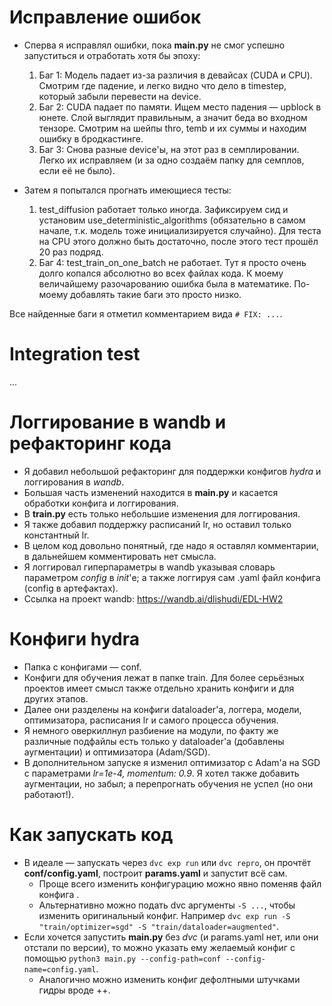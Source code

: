 # Исправление ошибок
* Сперва я исправлял ошибки, пока **main.py** не смог успешно запуститься и отработать хотя бы эпоху:
  1. Баг 1: Модель падает из-за различия в девайсах (CUDA и CPU). Смотрим где падение, и легко видно что дело в timestep, который забыли перевести на device.
  2. Баг 2: CUDA падает по памяти. Ищем место падения — upblock в юнете. Слой выглядит правильным, а значит беда во входном тензоре. Смотрим на шейпы thro, temb и их суммы и находим ошибку в бродкастинге. 
  3. Баг 3: Снова разные device'ы, на этот раз в семплировании. Легко их исправляем (и за одно создаём папку для семплов, если её не было).

* Затем я попытался прогнать имеющиеся тесты:
  1. test_diffusion работает только иногда. Зафиксируем сид и установим use_deterministic_algorithms (обязательно в самом начале, т.к. модель тоже инициализируется случайно). Для теста на CPU этого должно быть достаточно, после этого тест прошёл 20 раз подряд.
  2. Баг 4: test_train_on_one_batch не работает. Тут я просто очень долго копался абсолютно во всех файлах кода. К моему величайшему разочарованию ошибка была в математике. По-моему добавлять такие баги это просто низко.

Все найденные баги я отметил комментарием вида `# FIX: ...`.

# Integration test
...

# Логгирование в wandb и рефакторинг кода
* Я добавил небольшой рефакторинг для поддержки конфигов *hydra* и логгирования в *wandb*. 
* Большая часть изменений находится в **main.py** и касается обработки конфига и логгирования.
* В **train.py** есть только небольшие изменения для логгирования. 
* Я также добавил поддержку расписаний lr, но оставил только константный lr. 
* В целом код довольно понятный, где надо я оставлял комментарии, в дальнейшем комментировать нет смысла.
* Я логгировал гиперпараметры в wandb указывая словарь параметром *config* в *init*'е; а также логгируя сам .yaml файл конфига (config в артефактах).
* Ссылка на проект wandb: https://wandb.ai/dlishudi/EDL-HW2

# Конфиги hydra
* Папка с конфигами — conf.
* Конфиги для обучения лежат в папке train. Для более серьёзных проектов имеет смысл также отдельно хранить конфиги и для других этапов.
* Далее они разделены на конфиги dataloader'а, логгера, модели, оптимизатора, расписания lr и самого процесса обучения.
* Я немного оверкиллнул разбиение на модули, по факту же различные подфайлы есть только у dataloader'а (добавлены аугментации) и оптимизатора (Adam/SGD).
* В дополнительном запуске я изменил оптимизатор с Adam'а на SGD с параметрами *lr=1e-4, momentum: 0.9*. Я хотел также добавить аугментации, но забыл; а перепрогнать обучения не успел (но они работают!).

# Как запускать код
* В идеале — запускать через `dvc exp run` или `dvc repro`, он прочтёт **conf/config.yaml**, построит **params.yaml** и запустит всё сам.
  * Проще всего изменить конфигурацию можно явно поменяв файл конфига .
  * Альтернативно можно подать dvc аргументы `-S ...`, чтобы изменить оригинальный конфиг. Например `dvc exp run -S "train/optimizer=sgd" -S "train/dataloader=augmented"`.
* Если хочется запустить **main.py** без *dvc* (и params.yaml нет, или они отстали по версии), то можно указать ему желаемый конфиг с помощью `python3 main.py --config-path=conf --config-name=config.yaml`.
  * Аналогично можно изменить конфиг дефолтными штучками гидры вроде ++.

